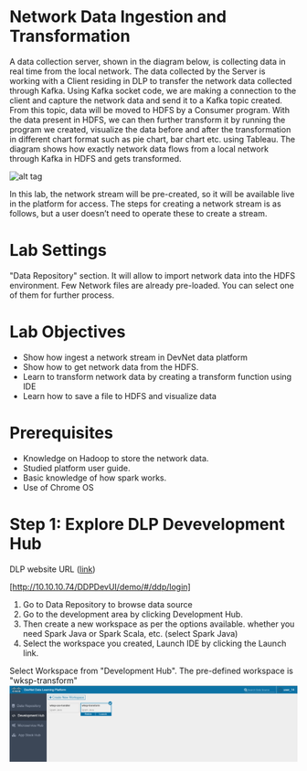 # Network Data Ingestion and Transformation

A data collection server, shown in the diagram below, is collecting data in real time from the local network. The data collected by the Server is working with a Client residing in DLP to transfer the network data collected through Kafka. Using Kafka socket code, we are making a connection to the client and capture the network data and send it to a Kafka topic created. From this topic, data will be moved to HDFS by a Consumer program. With the data present in HDFS, we can then further transform it by running the program we created, visualize the data before and after the transformation in different chart format such as pie chart, bar chart etc. using Tableau. The diagram shows how exactly network data flows from a local network through Kafka in HDFS and gets transformed. 

![alt tag](https://github.com/CiscoDevNet/data-dev-learning-labs/blob/master/labs/net-data-ingest-trans/assets/images/flow1.png?raw=true)

In this lab, the network stream will be pre-created, so it will be available live in the platform for access. The steps for creating a network stream is as follows, but a user doesn’t need to operate these to create a stream. 

# Lab Settings

"Data Repository" section. It will allow to import network data into the HDFS environment. Few Network files are already pre-loaded. You can select one of them for further process.

# Lab Objectives

*	Show how ingest a network stream in DevNet data platform
*	Show how to get network data from the HDFS. 
*	Learn to transform network data by creating a transform function using IDE
* Learn how to save a file to HDFS and visualize data

# Prerequisites

*	Knowledge on Hadoop to store the network data.
*	Studied platform user guide.
*	Basic knowledge of how spark works.
*	Use of Chrome OS

# Step 1: Explore DLP Devevelopment Hub

DLP website URL ([link](https://developer.cisco.com/))

[http://10.10.10.74/DDPDevUI/demo/#/ddp/login]

1. Go to Data Repository to browse data source
1. Go to the development area by clicking Development Hub.
1. Then create a new workspace as per the options available. whether you need Spark Java or Spark Scala, etc. (select Spark Java)
1. Select the workspace you created, Launch IDE by clicking the Launch link.

Select Workspace from "Development Hub". The pre-defined workspace is "wksp-transform"
![alk-tag](https://github.com/prakdutt/data-dev-learning-labs/blob/master/labs/net-data-ingest-trans/assets/images/workspaceselection.PNG?raw=true)
